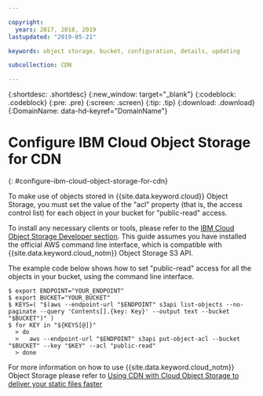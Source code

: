```yaml
---

copyright:
  years: 2017, 2018, 2019
lastupdated: "2019-05-21"

keywords: object storage, bucket, configuration, details, updating

subcollection: CDN

---
```


{:shortdesc: .shortdesc}
{:new_window: target="_blank"}
{:codeblock: .codeblock}
{:pre: .pre}
{:screen: .screen}
{:tip: .tip}
{:download: .download}
{:DomainName: data-hd-keyref="DomainName"}

# Configure IBM Cloud Object Storage for CDN
{: #configure-ibm-cloud-object-storage-for-cdn}

To make use of objects stored in {{site.data.keyword.cloud}} Object Storage, you must set the value of the "acl" property (that is, the access control list) for each object in your bucket for "public-read" access.

To install any necessary clients or tools, please refer to the [IBM Cloud Object Storage Developer section](/docs/services/cloud-object-storage/basics?topic=cloud-object-storage-gs-dev#for-developers). This guide assumes you have installed the official AWS command line interface, which is compatible with {{site.data.keyword.cloud_notm}} Object Storage S3 API.

The example code below shows how to set "public-read" access for all the objects in your bucket, using the command line interface.

```
$ export ENDPOINT="YOUR_ENDPOINT"
$ export BUCKET="YOUR_BUCKET"
$ KEYS=( "$(aws --endpoint-url "$ENDPOINT" s3api list-objects --no-paginate --query 'Contents[].{key: Key}' --output text --bucket "$BUCKET")" )
$ for KEY in "${KEYS[@]}"
  > do
  >   aws --endpoint-url "$ENDPOINT" s3api put-object-acl --bucket "$BUCKET" --key "$KEY" --acl "public-read"
  > done
```

For more information on how to use {{site.data.keyword.cloud_notm}} Object Storage please refer to [Using CDN with Cloud Object Storage to deliver your static files faster](https://cloud.ibm.com/docs/tutorials?topic=solution-tutorials-static-files-cdn#accelerate-delivery-of-static-files-using-a-cdn)
